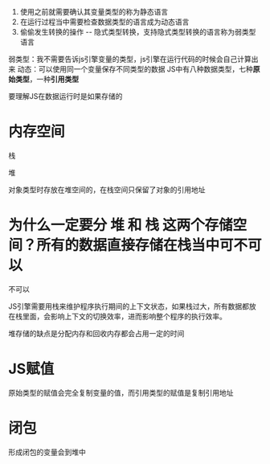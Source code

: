 1. 使用之前就需要确认其变量类型的称为静态语言
2. 在运行过程当中需要检查数据类型的语言成为动态语言
3. 偷偷发生转换的操作 -- 隐式类型转换，支持隐式类型转换的语言称为弱类型语言

弱类型：我不需要告诉js引擎变量的类型，js引擎在运行代码的时候会自己计算出来
动态：可以使用同一个变量保存不同类型的数据
JS中有八种数据类型，七种**原始类型**，一种**引用类型**


要理解JS在数据运行时是如果存储的
# 内存空间
栈

堆

对象类型时存放在堆空间的，在栈空间只保留了对象的引用地址


# 为什么一定要分 堆 和 栈 这两个存储空间？所有的数据直接存储在栈当中可不可以

不可以

JS引擎需要用栈来维护程序执行期间的上下文状态，如果栈过大，所有数据都放在栈里面，会影响上下文的切换效率，进而影响整个程序的执行效率。

堆存储的缺点是分配内存和回收内存都会占用一定的时间

# JS赋值
原始类型的赋值会完全复制变量的值，而引用类型的赋值是复制引用地址

# 闭包
形成闭包的变量会到堆中
